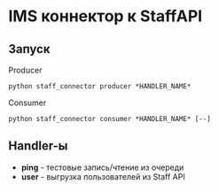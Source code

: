 # IMS коннектор к StaffAPI

## Запуск
Producer
```shell
python staff_connector producer *HANDLER_NAME*
```

Consumer
```shell
python staff_connector consumer *HANDLER_NAME* [--]
```

## Handler-ы
 * **ping** - тестовые запись/чтение из очереди
 * **user** - выгрузка пользователей из Staff API
